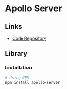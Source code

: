 # Apollo Server

<!--
https://www.npmjs.com/package/apollo-server-micro
https://github.com/you-5805/apollo-with-prisma
https://morioh.com/p/54cb57810e00
https://github.com/wangel13/prisma-next-auth-graphql-starter
-->

## Links

- [Code Repository](https://github.com/apollographql/apollo-server)

## Library

### Installation

```sh
# Using NPM
npm install apollo-server
```
